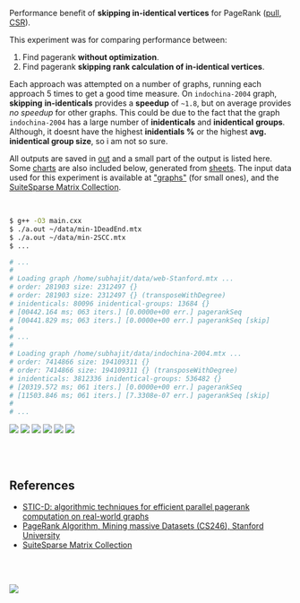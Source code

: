 Performance benefit of **skipping in-identical vertices** for PageRank ([pull], [CSR]).

This experiment was for comparing performance between:
1. Find pagerank **without optimization**.
2. Find pagerank **skipping rank calculation of in-identical vertices**.

Each approach was attempted on a number of graphs, running each approach 5
times to get a good time measure. On `indochina-2004` graph, **skipping**
**in-identicals** provides a **speedup** of `~1.8`, but on average provides
*no speedup* for other graphs. This could be due to the fact that the graph
`indochina-2004` has a large number of **inidenticals** and **inidentical**
**groups**. Although, it doesnt have the highest **inidentials %** or the
highest **avg. inidentical group size**, so i am not so sure.

All outputs are saved in [out](out/) and a small part of the output is listed
here. Some [charts] are also included below, generated from [sheets]. The input
data used for this experiment is available at ["graphs"] (for small ones), and
the [SuiteSparse Matrix Collection].

<br>

```bash
$ g++ -O3 main.cxx
$ ./a.out ~/data/min-1DeadEnd.mtx
$ ./a.out ~/data/min-2SCC.mtx
$ ...

# ...
#
# Loading graph /home/subhajit/data/web-Stanford.mtx ...
# order: 281903 size: 2312497 {}
# order: 281903 size: 2312497 {} (transposeWithDegree)
# inidenticals: 80096 inidentical-groups: 13684 {}
# [00442.164 ms; 063 iters.] [0.0000e+00 err.] pagerankSeq
# [00441.829 ms; 063 iters.] [0.0000e+00 err.] pagerankSeq [skip]
#
# ...
#
# Loading graph /home/subhajit/data/indochina-2004.mtx ...
# order: 7414866 size: 194109311 {}
# order: 7414866 size: 194109311 {} (transposeWithDegree)
# inidenticals: 3812336 inidentical-groups: 536482 {}
# [20319.572 ms; 061 iters.] [0.0000e+00 err.] pagerankSeq
# [11503.846 ms; 061 iters.] [7.3308e-07 err.] pagerankSeq [skip]
#
# ...
```

[![](https://i.imgur.com/Cjq3BKI.png)][sheets]
[![](https://i.imgur.com/RI0Q7ES.png)][sheets]
[![](https://i.imgur.com/ekeZyhE.png)][sheets]
[![](https://i.imgur.com/kOmJCOM.png)][sheets]
[![](https://i.imgur.com/eIvOCUz.png)][sheets]
[![](https://i.imgur.com/lInkJTo.png)][sheets]

<br>
<br>


## References

- [STIC-D: algorithmic techniques for efficient parallel pagerank computation on real-world graphs][STIC-D algorithm]
- [PageRank Algorithm, Mining massive Datasets (CS246), Stanford University](http://snap.stanford.edu/class/cs246-videos-2019/lec9_190205-cs246-720.mp4)
- [SuiteSparse Matrix Collection]

<br>
<br>

[![](https://i.imgur.com/Z7oiZSS.jpg)](https://www.youtube.com/watch?v=rKv_l1RnSqs)

[STIC-D algorithm]: https://www.slideshare.net/SubhajitSahu/sticd-algorithmic-techniques-for-efficient-parallel-pagerank-computation-on-realworld-graphs
[SuiteSparse Matrix Collection]: https://suitesparse-collection-website.herokuapp.com
["graphs"]: https://github.com/puzzlef/graphs
[pull]: https://github.com/puzzlef/pagerank-push-vs-pull
[CSR]: https://github.com/puzzlef/pagerank-class-vs-csr
[charts]: https://photos.app.goo.gl/8xjqrsB6jqFAxGWF7
[sheets]: https://docs.google.com/spreadsheets/d/1FyOjUSpAlpZdx1Pf0DzzS2gzkv9aU8HJtLsW8XkITrs/edit?usp=sharing
